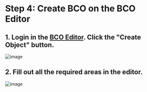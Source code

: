 # Step 4: Create BCO on the BCO Editor
## 1. Login in the [BCO Editor](http://www.biocomputeobject.org/bco_editor/). Click the "Create Object" button.
![image](https://bco-gwu.s3.amazonaws.com/images/Screen+Shot+2019-07-31+at+16.36.38.png)

## 2. Fill out all the required areas in the editor.
![image](https://bco-gwu.s3.amazonaws.com/images/Screen+Shot+2019-07-31+at+16.38.15.png)






